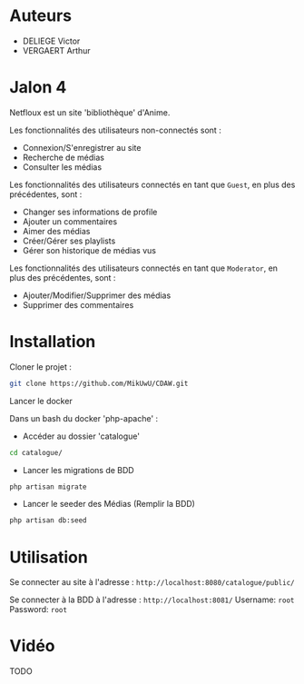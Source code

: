 # Auteurs
- DELIEGE Victor
- VERGAERT Arthur

# Jalon 4

Netfloux est un site 'bibliothèque' d'Anime.

Les fonctionnalités des utilisateurs non-connectés sont :
- Connexion/S'enregistrer au site
- Recherche de médias
- Consulter les médias

Les fonctionnalités des utilisateurs connectés en tant que `Guest`, en plus des précédentes, sont :
- Changer ses informations de profile
- Ajouter un commentaires
- Aimer des médias
- Créer/Gérer ses playlists
- Gérer son historique de médias vus

Les fonctionnalités des utilisateurs connectés en tant que `Moderator`, en plus des précédentes, sont :
- Ajouter/Modifier/Supprimer des médias
- Supprimer des commentaires

# Installation

Cloner le projet :
```bash
git clone https://github.com/MikUwU/CDAW.git
```
Lancer le docker

Dans un bash du docker 'php-apache' :
- Accéder au dossier 'catalogue'
```bash
cd catalogue/
```
- Lancer les migrations de BDD
```bash
php artisan migrate
```
- Lancer le seeder des Médias (Remplir la BDD)
```bash
php artisan db:seed
```

# Utilisation

Se connecter au site à l'adresse :
`http://localhost:8080/catalogue/public/`

Se connecter à la BDD à l'adresse :
`http://localhost:8081/`
Username: `root` Password: `root` 

# Vidéo

TODO